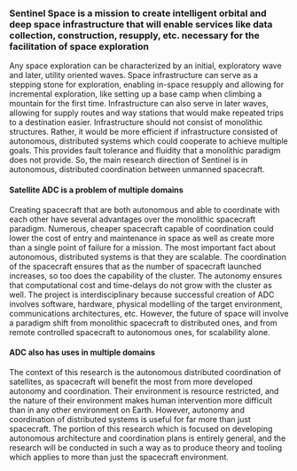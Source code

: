 ### Sentinel Space is a mission to create intelligent orbital and deep space infrastructure that will enable services like data collection, construction, resupply, etc. necessary for the facilitation of space exploration ###
Any space exploration can be characterized by an initial, exploratory wave and later, utility oriented waves. Space infrastructure can serve as a stepping stone for exploration, enabling in-space resupply and allowing for incremental exploration, like setting up a base camp when climbing a mountain for the first time. Infrastructure can also serve in later waves, allowing for supply routes and way stations that would make repeated trips to a destination easier.
Infrastructure should not consist of monolithic structures. Rather, it would be more efficient if infrastructure consisted of autonomous, distributed systems which could cooperate to achieve multiple goals. This provides fault tolerance and fluidity that a monolithic paradigm does not provide.
So, the main research direction of Sentinel is in autonomous, distributed coordination between unmanned spacecraft.
#### Satellite ADC is a problem of multiple domains ####
Creating spacecraft that are both autonomous and able to coordinate with each other have several advantages over the monolithic spacecraft paradigm. Numerous, cheaper spacecraft capable of coordination could lower the cost of entry and maintenance in space as well as create more than a single point of failure for a mission. The most important fact about autonomous, distributed systems is that they are scalable. The coordination of the spacecraft ensures that as the number of spacecraft launched increases, so too does the capability of the cluster. The autonomy ensures that computational cost and time-delays do not grow with the cluster as well. The project is interdisciplinary because successful creation of ADC involves software, hardware, physical modelling of the target environment, communications architectures, etc. However, the future of space will involve a paradigm shift from monolithic spacecraft to distributed ones, and from remote controlled spacecraft to autonomous ones, for scalability alone.
#### ADC also has uses in multiple domains ####
The context of this research is the autonomous distributed coordination of satellites, as spacecraft will benefit the most from more developed autonomy and coordination. Their environment is resource restricted, and the nature of their environment makes human intervention more difficult than in any other environment on Earth. However, autonomy and coordination of distributed systems is useful for far more than just spacecraft. The portion of this research which is focused on developing autonomous architecture and coordination plans is entirely general, and the research will be conducted in such a way as to produce theory and tooling which applies to more than just the spacecraft environment.
